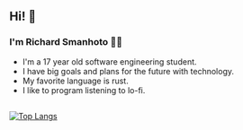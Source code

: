 ## Hi! 👋
### I'm Richard Smanhoto 🧑🏻

- I'm a 17 year old software engineering student. 
- I have big goals and plans for the future with technology.
- My favorite language is rust.
- I like to program listening to lo-fi.
##
[![Top Langs](https://github-readme-stats.vercel.app/api/top-langs/?username=RichardSmanhoto&size_weight=0.5&count_weight=0.5)](https://github.com/anuraghazra/github-readme-stats)
